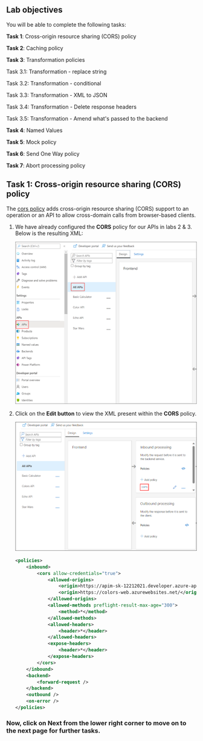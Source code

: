 ## Lab objectives

You will be able to complete the following tasks:

**Task 1**: Cross-origin resource sharing (CORS) policy

**Task 2**: Caching policy

**Task 3**: Transformation policies

Task 3.1: Transformation - replace string

Task 3.2: Transformation - conditional

Task 3.3: Transformation - XML to JSON

Task 3.4: Transformation - Delete response headers

Task 3.5: Transformation - Amend what's passed to the backend

**Task 4**: Named Values

**Task 5**: Mock policy

**Task 6**: Send One Way policy

**Task 7**: Abort processing policy



## Task 1: Cross-origin resource sharing (CORS) policy

The [cors policy](<https://docs.microsoft.com/en-us/azure/api-management/api-management-cross-domain-policies#CORS>) adds cross-origin resource sharing (CORS) support to an operation or an API to allow cross-domain calls from browser-based clients.

1. We have already configured the **CORS** policy for our APIs in labs 2 & 3. Below is the resulting XML:

    ![APIM Policy CORS All APIs](media/08.png)  

1. Click on the **Edit button** to view the XML present within the **CORS** policy.

    ![APIM Policy CORS All APIs](media/all-api1.png)  

    ```xml
    <policies>
        <inbound>
            <cors allow-credentials="true">
                <allowed-origins>
                    <origin>https://apim-sk-12212021.developer.azure-api.net</origin>
                    <origin>https://colors-web.azurewebsites.net/</origin>
                </allowed-origins>
                <allowed-methods preflight-result-max-age="300">
                    <method>*</method>
                </allowed-methods>
                <allowed-headers>
                    <header>*</header>
                </allowed-headers>
                <expose-headers>
                    <header>*</header>
                </expose-headers>
            </cors>
        </inbound>
        <backend>
            <forward-request />
        </backend>
        <outbound />
        <on-error />
    </policies>
    ```

### Now, click on Next from the lower right corner to move on to the next page for further tasks.
